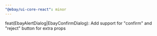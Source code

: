 ```yaml
---
"@ebay/ui-core-react": minor
---
```


feat(EbayAlertDialog|EbayConfirmDialog): Add support for "confirm" and "reject" button for extra props
